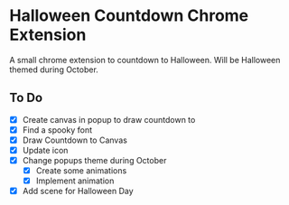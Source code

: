# Halloween Countdown Chrome Extension

A small chrome extension to countdown to Halloween. Will be Halloween themed during October.

## To Do
 - [x] Create canvas in popup to draw countdown to
 - [x] Find a spooky font
 - [x] Draw Countdown to Canvas
 - [x] Update icon
 - [x] Change popups theme during October
    - [x] Create some animations
    - [x] Implement animation
- [x] Add scene for Halloween Day